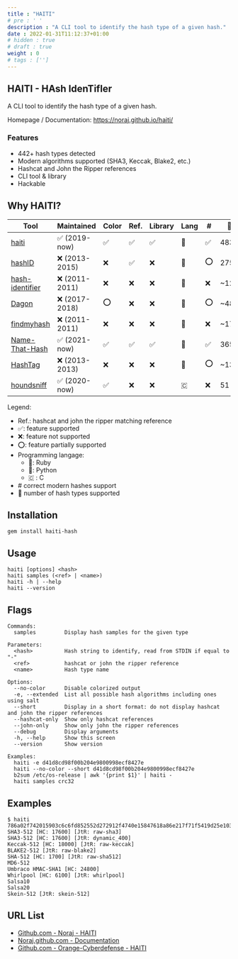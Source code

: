 ```yaml
---
title : "HAITI"
# pre : ' '
description : "A CLI tool to identify the hash type of a given hash."
date : 2022-01-31T11:12:37+01:00
# hidden : true
# draft : true
weight : 0
# tags : ['']
---
```


## HAITI - HAsh IdenTifIer

A CLI tool to identify the hash type of a given hash.

Homepage / Documentation: <https://noraj.github.io/haiti/>

### Features

- 442+ hash types detected
- Modern algorithms supported (SHA3, Keccak, Blake2, etc.)
- Hashcat and John the Ripper references
- CLI tool & library
- Hackable

## Why HAITI?

| Tool                                                                  | Maintained    | Color | Ref. | Library | Lang | #   | 🔢    |
| --------------------------------------------------------------------- | ------------- | ----- | ---- | ------- | ---- | --- | ---- |
| [haiti](https://github.com/noraj/haiti)                               | ✅ (2019-now)  | ✅     | ✅    | ✅       | 💎    | ✅   | 483+ |
| [hashID](https://github.com/psypanda/hashID)                          | ❌ (2013-2015) | ❌     | ✅    | ❌       | 🐍    | ⭕️   | 275  |
| [hash-identifier](https://code.google.com/archive/p/hash-identifier/) | ❌ (2011-2011) | ❌     | ❌    | ❌       | 🐍    | ❌   | ~126 |
| [Dagon](https://github.com/Ekultek/Dagon)                             | ❌ (2017-2018) | ⭕️     | ❌    | ❌       | 🐍    | ⭕️   | ~48  |
| [findmyhash](https://code.google.com/archive/p/findmyhash)            | ❌ (2011-2011) | ❌     | ❌    | ❌       | 🐍    | ❌   | ~17  |
| [Name-That-Hash](https://github.com/HashPals/Name-That-Hash)          | ✅ (2021-now)  | ✅     | ✅    | ✅       | 🐍    | ✅   | 365  |
| [HashTag](https://github.com/SmeegeSec/HashTag)                       | ❌ (2013-2013) | ❌     | ❌    | ❌       | 🐍    | ⭕   | ~137 |
| [houndsniff](https://github.com/MichaelDim02/houndsniff)              | ✅ (2020-now)  | ✅     | ❌    | ❌       | 🇨    | ❌   | 51   |

Legend:

- Ref.: hashcat and john the ripper matching reference
- ✅: feature supported
- ❌: feature not supported
- ⭕️: feature partially supported
- Programming langage:
  - 💎: Ruby
  - 🐍: Python
  - 🇨 : C
- \# correct modern hashes support
- 🔢 number of hash types supported

## Installation

```plain
gem install haiti-hash
```

## Usage

```plain
haiti [options] <hash>
haiti samples (<ref> | <name>)
haiti -h | --help
haiti --version
```

## Flags

```plain
Commands:
  samples         Display hash samples for the given type

Parameters:
  <hash>          Hash string to identify, read from STDIN if equal to "-"
  <ref>           hashcat or john the ripper reference
  <name>          Hash type name

Options:
  --no-color      Disable colorized output
  -e, --extended  List all possible hash algorithms including ones using salt
  --short         Display in a short format: do not display hashcat and john the ripper references
  --hashcat-only  Show only hashcat references
  --john-only     Show only john the ripper references
  --debug         Display arguments
  -h, --help      Show this screen
  --version       Show version

Examples:
  haiti -e d41d8cd98f00b204e9800998ecf8427e
  haiti --no-color --short d41d8cd98f00b204e9800998ecf8427e
  b2sum /etc/os-release | awk '{print $1}' | haiti -
  haiti samples crc32
```

## Examples

```plain
$ haiti 786a02f742015903c6c6fd852552d272912f4740e15847618a86e217f71f5419d25e1031afee585313896444934eb04b903a685b1448b755d56f701afe9be2ce
SHA3-512 [HC: 17600] [JtR: raw-sha3]
SHA3-512 [HC: 17600] [JtR: dynamic_400]
Keccak-512 [HC: 18000] [JtR: raw-keccak]
BLAKE2-512 [JtR: raw-blake2]
SHA-512 [HC: 1700] [JtR: raw-sha512]
MD6-512
Umbraco HMAC-SHA1 [HC: 24800]
Whirlpool [HC: 6100] [JtR: whirlpool]
Salsa10
Salsa20
Skein-512 [JtR: skein-512]
```

## URL List

- [Github.com - Noraj - HAITI](https://github.com/noraj/haiti)
- [Noraj.github.com - Documentation](https://noraj.github.io/haiti/#/)
- [Github.com - Orange-Cyberdefense - HAITI](https://github.com/Orange-Cyberdefense/haiti)
